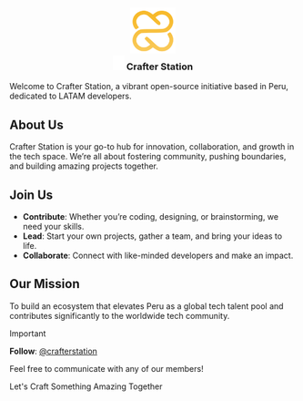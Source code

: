 <h3 align="center">
  <img src="https://raw.githubusercontent.com/Railly/crafter-station/main/public/logo.png" width="80" alt="Logo"/><br/>
  <img src="https://raw.githubusercontent.com/Railly/crafter-station/main/public/transparent.png" height="25" width="20"/>
  Crafter Station
</h3>

Welcome to Crafter Station, a vibrant open-source initiative based in Peru, dedicated to LATAM developers.

## About Us

Crafter Station is your go-to hub for innovation, collaboration, and growth in the tech space. We’re all about fostering community, pushing boundaries, and building amazing projects together.

## Join Us

- **Contribute**: Whether you’re coding, designing, or brainstorming, we need your skills.
- **Lead**: Start your own projects, gather a team, and bring your ideas to life.
- **Collaborate**: Connect with like-minded developers and make an impact.

## Our Mission

To build an ecosystem that elevates Peru as a global tech talent pool and contributes significantly to the worldwide tech community.

> [!IMPORTANT]
> **Follow**: [@crafterstation](https://twitter.com/crafterstation)
>
> Feel free to communicate with any of our members!
>
> Let's Craft Something Amazing Together
